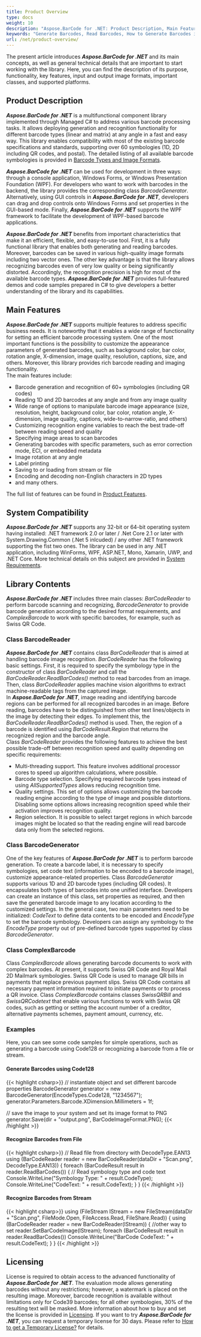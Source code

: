 ```yaml
---
title: Product Overview
type: docs
weight: 10
description: "Aspose.BarCode for .NET: Product Description, Main Features, and General Information"
keywords: "Generate Barcodes, Read Barcodes, How to Generate Barcodes in C# .NET, Use Advanced Settings to Style and Customize Barcodes, Aspose.BarCode, C#"
url: /net/product-overview/
---
```

The present article introduces ***Aspose.BarCode for .NET*** and its main concepts, as well as general technical details that are important to start working with the library. Here, you can find the description of its purpose, functionality, key features, input and output image formats, important classes, and supported platforms.

## **Product Description**

***Aspose.BarCode for .NET*** is a multifunctional component library implemented through Managed C# to address various barcode processing tasks. It allows deploying generation and recognition functionality for different barcode types (linear and matrix) at any angle in a fast and easy way. This library enables compatibility with most of the existing barcode specifications and standards, supporting over 60 symbologies (1D, 2D including QR codes, and postal). The detailed listing of all available barcode symbologies is provided in [Barcode Types and Image Formats](/barcode/net/barcode-types-and-image-formats/).  
  
***Aspose.BarCode for .NET*** can be used for development in three ways: through a console application, Windows Forms, or Windows Presentation Foundation (WPF). For developers who want to work with barcodes in the backend, the library provides the corresponding class *BarcodeGenerator*. Alternatively, using GUI controls in ***Aspose.BarCode for .NET***, developers can drag and drop controls onto Windows Forms and set properties in the GUI-based mode. Finally, ***Aspose.BarCode for .NET*** supports the WPF framework to facilitate the development of WPF-based barcode applications.  
  
***Aspose.BarCode for .NET*** benefits from important characteristics that make it an efficient, flexible, and easy-to-use tool. First, it is a fully functional library that enables both generating and reading barcodes. Moreover, barcodes can be saved in various high-quality image formats including two vector ones. The other key advantage is that the library allows recognizing barcodes even of very low quality or being significantly distorted. Accordingly, the recognition precision is high for most of the available barcode types.
***Aspose.BarCode for .NET*** provides full-featured demos and code samples prepared in C# to give developers a better understanding of the library and its capabilities.

## **Main Features**

***Aspose.BarCode for .NET*** supports multiple features to address specific business needs. It is noteworthy that it enables a wide range of functionality for setting an efficient barcode processing system. One of the most important functions is the possibility to customize the appearance parameters of generated barcodes, such as background color, bar color, rotation angle, X-dimension, image quality, resolution, captions, size, and others. Moreover, this library provides rich barcode reading and imaging functionality.  
The main features include: 
- Barcode generation and recognition of 60+ symbologies (including QR codes)
- Reading 1D and 2D barcodes at any angle and from any image quality
- Wide range of options to manipulate barcode image appearance (size, resolution, height, background color, bar color, rotation angle, X-dimension, image quality, captions, wide-to-narrow-ratio, and others)
- Customizing recognition engine variables to reach the best trade-off between reading speed and quality
- Specifying image areas to scan barcodes
- Generating barcodes with specific parameters, such as error correction mode, ECI, or embedded metadata
- Image rotation at any angle 
- Label printing 
- Saving to or loading from stream or file 
- Encoding and decoding non-English characters in 2D types
- and many others.
  
The full list of features can be found in [Product Features](/barcode/net/product-features/).  

## **System Compatibility**
***Aspose.BarCode for .NET*** supports any 32-bit or 64-bit operating system having installed: .NET framework 2.0 or later / .Net Core 2.1 or later with System.Drawing.Common (.Net 5 inlcuded) / any other .NET framework supporting the fist two ones. The library can be used in any .NET application, including WinForms, WPF, ASP.NET, Mono, Xamarin, UWP, and .NET Core. More technical details on this subject are provided in [System Requirements](/barcode/net/system-requirements/).

## **Library Contents**
***Aspose.BarCode for .NET*** includes three main classes: *BarCodeReader* to perform barcode scanning and recognizing, *BarcodeGenerator* to provide barcode generation according to the desired format requirements, and *ComplexBarcode* to work with specific barcodes, for example, such as Swiss QR Code. 
  
### **Class BarcodeReader**
***Aspose.BarCode for .NET*** contains class *BarCodeReader* that is aimed at handling barcode image recognition. *BarCodeReader* has the following basic settings. First, it is required to specify the symbology type in the constructor of class *BarCodeReader* and call the *BarCodeReader.ReadBarCodes()* method to read barcodes from an image. Then, class *BarCodeReader* applies machine vision algorithms to extract machine-readable tags from the captured image.  
In ***Aspose.BarCode for .NET***, image reading and identifying barcode regions can be performed for all recognized barcodes in an image. Before reading, barcodes have to be distinguished from other text lines/objects in the image by detecting their edges. To implement this, the *BarCodeReader.ReadBarCodes()* method is used. Then, the region of a barcode is identified using *BarCodeResult.Region* that returns the recognized region and the barcode angle.  
Class *BarCodeReader* provides the following features to achieve the best possible trade-off between recognition speed and quality depending on specific requirements:
-	Multi-threading support. This feature involves additional processor cores to speed up algorithm calculations, where possible.
-	Barcode type selection. Specifying required barcode types instead of using *AllSupportedTypes* allows reducing recognition time.
-	Quality settings. This set of options allows customizing the barcode reading engine according to the type of image and possible distortions. Disabling some options allows increasing recognition speed while their activation improves recognition quality.
-	Region selection. It is possible to select target regions in which barcode images might be located so that the reading engine will read barcode data only from the selected regions.

### **Class BarcodeGenerator**
One of the key features of ***Aspose.BarCode for .NET*** is to perform barcode generation. To create a barcode label, it is necessary to specify symbologies, set code text (information to be encoded to a barcode image), customize appearance-related properties. Class *BarcodeGenerator* supports various 1D and 2D barcode types (including QR codes). It encapsulates both types of barcodes into one unified interface. Developers can create an instance of this class, set properties as required, and then save the generated barcode image to any location according to the customized settings. In the general case, two main parameters need to be initialized: *CodeText* to define data contents to be encoded and *EncodeType* to set the barcode symbology. Developers can assign any symbology to the *EncodeType* property out of pre-defined barcode types supported by class *BarcodeGenerator*.


### **Class ComplexBarcode**
Class *ComplexBarcode* allows generating barcode documents to work with complex barcodes. At present, it supports Swiss QR Code and Royal Mail 2D Mailmark symbologies. Swiss QR Code is used to manage QR bills in payments that replace previous payment slips. Swiss QR Code contains all necessary payment information required to initiate payments or to process a QR invoice. Class *ComplexBarcode* contains classes *SwissQRBill* and *SwissQRCodetext* that enable various functions to work with Swiss QR codes, such as getting or setting the account number of a creditor, alternative payments schemes, payment amount, currency, etc.

### **Examples**
Here, you can see some code samples for simple operations, such as generating a barcode using Code128 or recognizing a barcode from a file or stream.
#### **Generate Barcodes using Code128**  
{{< highlight csharp>}}
// instantiate object and set different barcode properties
BarcodeGenerator generator = new BarcodeGenerator(EncodeTypes.Code128, "1234567");
generator.Parameters.Barcode.XDimension.Millimeters = 1f;

// save the image to your system and set its image format to PNG
generator.Save(dir + "output.png", BarCodeImageFormat.PNG);
{{< /highlight >}} 

#### **Recognize Barcodes from File**  
{{< highlight csharp>}}
// Read file from directory with DecodeType.EAN13
using (BarCodeReader reader = new BarCodeReader(dataDir + "Scan.png", DecodeType.EAN13))
{
    foreach (BarCodeResult result in reader.ReadBarCodes())
    {
        // Read symbology type and code text
        Console.WriteLine("Symbology Type: " + result.CodeType);
        Console.WriteLine("CodeText: " + result.CodeText);
    }
}
{{< /highlight >}} 

#### **Recognize Barcodes from Stream**  
{{< highlight csharp>}}
using (FileStream lStream = new FileStream(dataDir + "Scan.png", FileMode.Open, FileAccess.Read, FileShare.Read))
{
    using (BarCodeReader reader = new BarCodeReader(lStream))
    {
        //other way to set
        reader.SetBarCodeImage(lStream);
        foreach (BarCodeResult result in reader.ReadBarCodes())
            Console.WriteLine("BarCode CodeText: " + result.CodeText);
    }
}
{{< /highlight >}} 

## **Licensing**  
License is required to obtain access to the advanced functionality of ***Aspose.BarCode for .NET***. The evaluation mode allows generating barcodes without any restrictions; however, a watermark is placed on the resulting image. Moreover, barcode recognition is available without limitations only for Code39 barcodes; for all other symbologies, 30% of the resulting text will be masked. 
More information about how to buy and set the license is provided in [Licensing](/barcode/net/licensing/). If you want to try ***Aspose.BarCode for .NET***, you can request a temporary license for 30 days. Please refer to [How to get a Temporary License?](https://purchase.aspose.com/temporary-license) for details.
